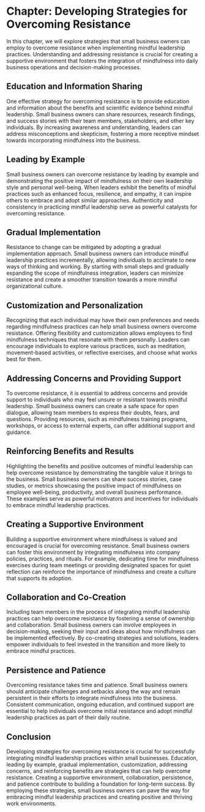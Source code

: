 Chapter: Developing Strategies for Overcoming Resistance
========================================================

In this chapter, we will explore strategies that small business owners can employ to overcome resistance when implementing mindful leadership practices. Understanding and addressing resistance is crucial for creating a supportive environment that fosters the integration of mindfulness into daily business operations and decision-making processes.

Education and Information Sharing
---------------------------------

One effective strategy for overcoming resistance is to provide education and information about the benefits and scientific evidence behind mindful leadership. Small business owners can share resources, research findings, and success stories with their team members, stakeholders, and other key individuals. By increasing awareness and understanding, leaders can address misconceptions and skepticism, fostering a more receptive mindset towards incorporating mindfulness into the business.

Leading by Example
------------------

Small business owners can overcome resistance by leading by example and demonstrating the positive impact of mindfulness on their own leadership style and personal well-being. When leaders exhibit the benefits of mindful practices such as enhanced focus, resilience, and empathy, it can inspire others to embrace and adopt similar approaches. Authenticity and consistency in practicing mindful leadership serve as powerful catalysts for overcoming resistance.

Gradual Implementation
----------------------

Resistance to change can be mitigated by adopting a gradual implementation approach. Small business owners can introduce mindful leadership practices incrementally, allowing individuals to acclimate to new ways of thinking and working. By starting with small steps and gradually expanding the scope of mindfulness integration, leaders can minimize resistance and create a smoother transition towards a more mindful organizational culture.

Customization and Personalization
---------------------------------

Recognizing that each individual may have their own preferences and needs regarding mindfulness practices can help small business owners overcome resistance. Offering flexibility and customization allows employees to find mindfulness techniques that resonate with them personally. Leaders can encourage individuals to explore various practices, such as meditation, movement-based activities, or reflective exercises, and choose what works best for them.

Addressing Concerns and Providing Support
-----------------------------------------

To overcome resistance, it is essential to address concerns and provide support to individuals who may feel unsure or resistant towards mindful leadership. Small business owners can create a safe space for open dialogue, allowing team members to express their doubts, fears, and questions. Providing resources, such as mindfulness training programs, workshops, or access to external experts, can offer additional support and guidance.

Reinforcing Benefits and Results
--------------------------------

Highlighting the benefits and positive outcomes of mindful leadership can help overcome resistance by demonstrating the tangible value it brings to the business. Small business owners can share success stories, case studies, or metrics showcasing the positive impact of mindfulness on employee well-being, productivity, and overall business performance. These examples serve as powerful motivators and incentives for individuals to embrace mindful leadership practices.

Creating a Supportive Environment
---------------------------------

Building a supportive environment where mindfulness is valued and encouraged is crucial for overcoming resistance. Small business owners can foster this environment by integrating mindfulness into company policies, practices, and rituals. For example, dedicating time for mindfulness exercises during team meetings or providing designated spaces for quiet reflection can reinforce the importance of mindfulness and create a culture that supports its adoption.

Collaboration and Co-Creation
-----------------------------

Including team members in the process of integrating mindful leadership practices can help overcome resistance by fostering a sense of ownership and collaboration. Small business owners can involve employees in decision-making, seeking their input and ideas about how mindfulness can be implemented effectively. By co-creating strategies and solutions, leaders empower individuals to feel invested in the transition and more likely to embrace mindful practices.

Persistence and Patience
------------------------

Overcoming resistance takes time and patience. Small business owners should anticipate challenges and setbacks along the way and remain persistent in their efforts to integrate mindfulness into the business. Consistent communication, ongoing education, and continued support are essential to help individuals overcome initial resistance and adopt mindful leadership practices as part of their daily routine.

Conclusion
----------

Developing strategies for overcoming resistance is crucial for successfully integrating mindful leadership practices within small businesses. Education, leading by example, gradual implementation, customization, addressing concerns, and reinforcing benefits are strategies that can help overcome resistance. Creating a supportive environment, collaboration, persistence, and patience contribute to building a foundation for long-term success. By employing these strategies, small business owners can pave the way for embracing mindful leadership practices and creating positive and thriving work environments.
